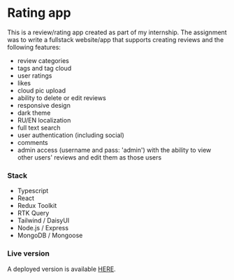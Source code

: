 # Rating app

This is a review/rating app created as part of my internship. The assignment was to write a fullstack website/app that supports creating reviews and the following features:
- review categories
- tags and tag cloud
- user ratings
- likes
- cloud pic upload
- ability to delete or edit reviews
- responsive design
- dark theme
- RU/EN localization
- full text search
- user authentication (including social)
- comments
- admin access (username and pass: 'admin') with the ability to view other users' reviews and edit them as those users

### Stack

- Typescript
- React
- Redux Toolkit
- RTK Query
- Tailwind / DaisyUI
- Node.js / Express
- MongoDB / Mongoose

### Live version

A deployed version is available [HERE](https://ratingapp-production.up.railway.app).